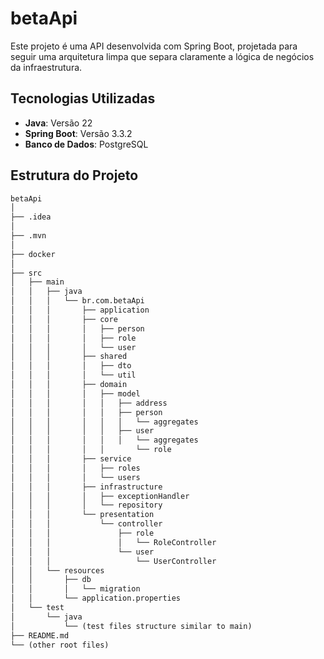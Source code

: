 # betaApi

Este projeto é uma API desenvolvida com Spring Boot, projetada para seguir uma arquitetura limpa que separa claramente a lógica de negócios da infraestrutura.

## Tecnologias Utilizadas

- **Java**: Versão 22
- **Spring Boot**: Versão 3.3.2
- **Banco de Dados**: PostgreSQL

## Estrutura do Projeto

```txt
betaApi
│
├── .idea
│
├── .mvn
│
├── docker
│
├── src
│   ├── main
│   │   ├── java
│   │   │   └── br.com.betaApi
│   │   │       ├── application
│   │   │       ├── core
│   │   │       │   ├── person
│   │   │       │   ├── role
│   │   │       │   └── user
│   │   │       ├── shared
│   │   │       │   ├── dto
│   │   │       │   └── util
│   │   │       ├── domain
│   │   │       │   ├── model
│   │   │       │   │   ├── address
│   │   │       │   │   ├── person
│   │   │       │   │   │   └── aggregates
│   │   │       │   │   ├── user
│   │   │       │   │   │   └── aggregates
│   │   │       │   │       └── role
│   │   │       ├── service
│   │   │       │   ├── roles
│   │   │       │   └── users
│   │   │       ├── infrastructure
│   │   │       │   ├── exceptionHandler
│   │   │       │   └── repository
│   │   │       └── presentation
│   │   │           └── controller
│   │   │               ├── role
│   │   │               │   └── RoleController
│   │   │               └── user
│   │   │                   └── UserController
│   │   └── resources
│   │       ├── db
│   │       │   └── migration
│   │       └── application.properties
│   └── test
│       └── java
│           └── (test files structure similar to main)
├── README.md
└── (other root files)


 


 